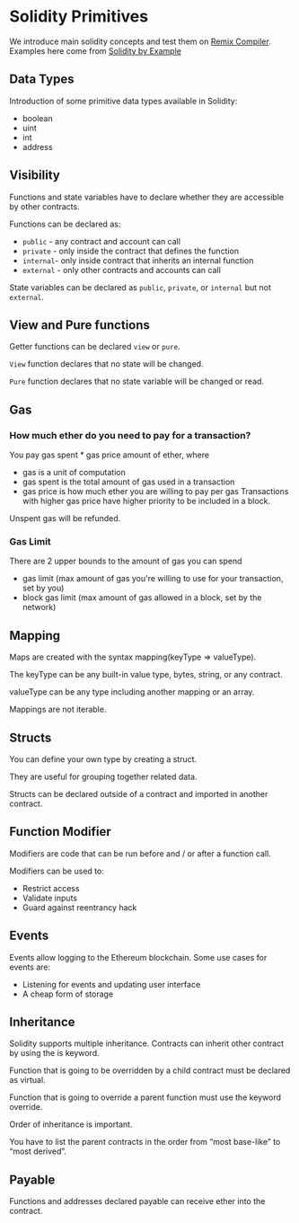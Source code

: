 # Solidity Primitives

We introduce main solidity concepts and test them on [Remix Compiler](https://remix.ethereum.org).
Examples here come from [Solidity by Example](https://solidity-by-example.org/)

## Data Types

Introduction of some primitive data types available in Solidity:
- boolean
- uint
- int
- address

## Visibility

Functions and state variables have to declare whether they are accessible by other contracts.

Functions can be declared as:
- ```public``` - any contract and account can call
- ```private``` - only inside the contract that defines the function
- ```internal```- only inside contract that inherits an internal function
- ```external``` - only other contracts and accounts can call

State variables can be declared as ```public```, ```private```, or ```internal``` but not ```external```.

## View and Pure functions

Getter functions can be declared ```view``` or ```pure```.

```View``` function declares that no state will be changed.

```Pure``` function declares that no state variable will be changed or read.

## Gas

### How much ether do you need to pay for a transaction?

You pay gas spent * gas price amount of ether, where
- gas is a unit of computation
- gas spent is the total amount of gas used in a transaction
- gas price is how much ether you are willing to pay per gas
Transactions with higher gas price have higher priority to be included in a block.

Unspent gas will be refunded.

### Gas Limit

There are 2 upper bounds to the amount of gas you can spend
- gas limit (max amount of gas you're willing to use for your transaction, set by you)
- block gas limit (max amount of gas allowed in a block, set by the network)

## Mapping

Maps are created with the syntax mapping(keyType => valueType).

The keyType can be any built-in value type, bytes, string, or any contract.

valueType can be any type including another mapping or an array.

Mappings are not iterable.


## Structs

You can define your own type by creating a struct.

They are useful for grouping together related data.

Structs can be declared outside of a contract and imported in another contract.



## Function Modifier

Modifiers are code that can be run before and / or after a function call.

Modifiers can be used to:
- Restrict access
- Validate inputs
- Guard against reentrancy hack


## Events

Events allow logging to the Ethereum blockchain. Some use cases for events are:
- Listening for events and updating user interface
- A cheap form of storage

## Inheritance

Solidity supports multiple inheritance. Contracts can inherit other contract by using the is keyword.

Function that is going to be overridden by a child contract must be declared as virtual.

Function that is going to override a parent function must use the keyword override.

Order of inheritance is important.

You have to list the parent contracts in the order from “most base-like” to “most derived”.

## Payable

Functions and addresses declared payable can receive ether into the contract.

